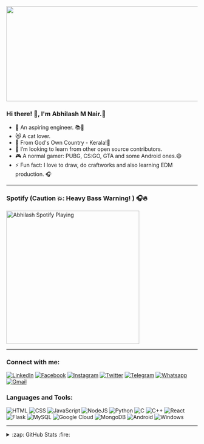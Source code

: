 <img align='center' src='https://steemitimages.com/DQmR1awnRgU41euwfayMt7vCNYqv7JJwy35rAn9HmNb34mk/cat_gif_1.gif' width='600' height='250' />

### Hi there! 👋, I'm Abhilash M Nair.💖

- 👨 An aspiring engineer. 📚🔩
- 😻 A cat lover.
- 🔭 From God's Own Country - Kerala!🌴
- 👯 I’m looking to learn from other open source contributors.
- 🎮 A normal gamer: PUBG, CS:GO, GTA and some Android ones.😄
- ⚡ Fun fact: I love to draw, do craftworks and also learning EDM production. 🎧

---

### Spotify (Caution 💥: Heavy Bass Warning! ) 🎧🔥

[<img src="https://spotify-now-playing-4aje9hpbn.vercel.app/api/spotify-playing" alt="Abhilash Spotify Playing" width="350" />](https://open.spotify.com/user/31nlsdxvptta5sp2l7gfngqbwmla)

---

### Connect with me:

[![LinkedIn](https://img.shields.io/badge/LinkedIn-0077B5?style=for-the-badge&logo=linkedin&logoColor=white)](https://www.linkedin.com/in/abhilashmnair/)
[![Facebook](https://img.shields.io/badge/Facebook-1877F2?style=for-the-badge&logo=facebook&logoColor=white)](https://www.facebook.com/abhi.broz/)
[![Instagram](https://img.shields.io/badge/Instagram-E4405F?style=for-the-badge&logo=instagram&logoColor=white)](https://www.instagram.com/abhilashmnair)
[![Twitter](https://img.shields.io/badge/Twitter-1DA1F2?style=for-the-badge&logo=twitter&logoColor=white)](https://twitter.com/abhilashmnair20)
[![Telegram](https://img.shields.io/badge/Telegram-2CA5E0?style=for-the-badge&logo=telegram&logoColor=white)](https://t.me/abhilashmnair)
[![Whatsapp](https://img.shields.io/badge/WhatsApp-25D366?style=for-the-badge&logo=whatsapp&logoColor=white)](https://wa.me/918156923584)
[![Gmail](https://img.shields.io/badge/Gmail-D14836?style=for-the-badge&logo=gmail&logoColor=white)](mailto:abhilashmnair20@gmail.com)

### Languages and Tools:

![HTML](https://img.shields.io/badge/HTML-239120?style=for-the-badge&logo=html5&logoColor=white)
![CSS](https://img.shields.io/badge/CSS-239120?&style=for-the-badge&logo=css3&logoColor=white)
![JavaScript](https://img.shields.io/badge/JavaScript-323330?style=for-the-badge&logo=javascript&logoColor=F7DF1E)
![NodeJS](https://img.shields.io/badge/Node.js-43853D?style=for-the-badge&logo=node.js&logoColor=white)
![Python](https://img.shields.io/badge/Python-14354C?style=for-the-badge&logo=python&logoColor=white)
![C](https://img.shields.io/badge/C-00599C?style=for-the-badge&logo=c&logoColor=white)
![C++](https://img.shields.io/badge/C%2B%2B-00599C?style=for-the-badge&logo=c%2B%2B&logoColor=white)
![React](https://img.shields.io/badge/React-20232A?style=for-the-badge&logo=react&logoColor=61DAFB)
![Flask](https://img.shields.io/badge/Flask-000000?style=for-the-badge&logo=flask&logoColor=white)
![MySQL](https://img.shields.io/badge/MySQL-00000F?style=for-the-badge&logo=mysql&logoColor=white)
![Google Cloud](https://img.shields.io/badge/Google_Cloud-4285F4?style=for-the-badge&logo=google-cloud&logoColor=white)
![MongoDB](https://img.shields.io/badge/MongoDB-4EA94B?style=for-the-badge&logo=mongodb&logoColor=white)
![Android](https://img.shields.io/badge/Android-3DDC84?style=for-the-badge&logo=android&logoColor=white)
![Windows](https://img.shields.io/badge/Windows-0078D6?style=for-the-badge&logo=windows&logoColor=white)

---

<details>

<summary>:zap: GitHub Stats :fire:</summary>

<br/>

<img align="left" alt="My GitHub Stats" src="https://github-readme-stats.vercel.app/api?username=abhilashmnair&theme=dark" />

</details>

[twitter]: https://twitter.com/abhilashmnair20
[instagram]: https://instagram.com/abhilashmnair
[linkedin]: https://linkedin.com/in/codeSTACKr
